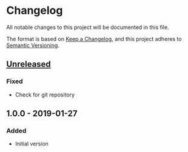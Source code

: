 # Changelog
All notable changes to this project will be documented in this file.

The format is based on [Keep a Changelog](https://keepachangelog.com/en/1.0.0/),
and this project adheres to [Semantic Versioning](https://semver.org/spec/v2.0.0.html).

## [Unreleased]
### Fixed
- Check for git repository

## 1.0.0 - 2019-01-27
### Added
- Initial version

[Unreleased]: https://github.com/chunkhang/git-stack/compare/v1.0.0...HEAD
